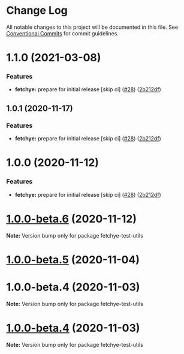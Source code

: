 # Change Log

All notable changes to this project will be documented in this file.
See [Conventional Commits](https://conventionalcommits.org) for commit guidelines.

# 1.1.0 (2021-03-08)


### Features

* **fetchye:** prepare for initial release [skip ci] ([#28](https://github.com/americanexpress/fetchye/issues/28)) ([2b212df](https://github.com/americanexpress/fetchye/commit/2b212df8fab4405e2b7c51ad687a280cfe27ebbd))





## 1.0.1 (2020-11-17)


### Features

* **fetchye:** prepare for initial release [skip ci] ([#28](https://github.com/americanexpress/fetchye/issues/28)) ([2b212df](https://github.com/americanexpress/fetchye/commit/2b212df8fab4405e2b7c51ad687a280cfe27ebbd))





# 1.0.0 (2020-11-12)


### Features

* **fetchye:** prepare for initial release [skip ci] ([#28](https://github.com/americanexpress/fetchye/issues/28)) ([2b212df](https://github.com/americanexpress/fetchye/commit/2b212df8fab4405e2b7c51ad687a280cfe27ebbd))





# [1.0.0-beta.6](https://github.com/americanexpress/fetchye/compare/v1.0.0-beta.5...v1.0.0-beta.6) (2020-11-12)

**Note:** Version bump only for package fetchye-test-utils





# [1.0.0-beta.5](https://github.com/americanexpress/fetchye/compare/v1.0.0-beta.3...v1.0.0-beta.5) (2020-11-04)



# 1.0.0-beta.4 (2020-11-03)

**Note:** Version bump only for package fetchye-test-utils





# [1.0.0-beta.4](https://github.com/americanexpress/fetchye/compare/v1.0.0-beta.3...v1.0.0-beta.4) (2020-11-03)

**Note:** Version bump only for package fetchye-test-utils

